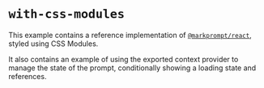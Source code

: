 # `with-css-modules`

This example contains a reference implementation of
[`@markprompt/react`](../../packages/react/README.md), styled using CSS Modules.

It also contains an example of using the exported context provider to manage the
state of the prompt, conditionally showing a loading state and references.
